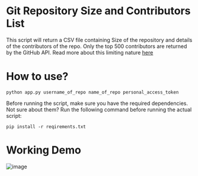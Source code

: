 # Git Repository Size and Contributors List
This script will return a CSV file containing Size of the repository and details of the contributors of the repo. Only the top 500 contributors are returned by the GitHub API. Read more about this limiting nature [here](https://docs.github.com/en/rest/reference/repos#list-repository-contributors)

# How to use?

`python app.py username_of_repo name_of_repo personal_access_token`


Before running the script, make sure you have the required dependencies. Not sure about them? Run the following command before running the actual script:

`pip install -r reqirements.txt`

# Working Demo
![image](https://snipboard.io/BTIw4O.jpg)
